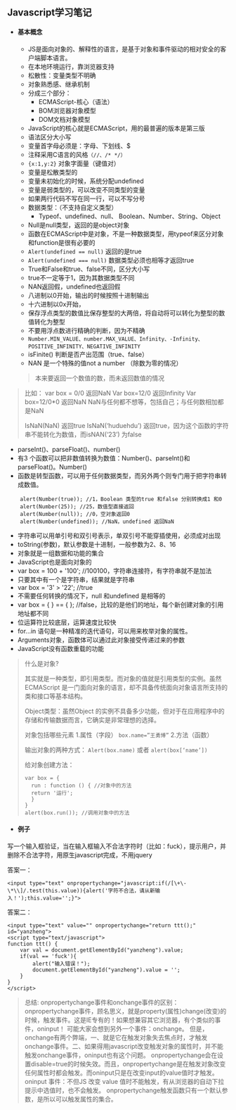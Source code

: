 ## Javascript学习笔记

* #### 基本概念
   * JS是面向对象的、解释性的语言，是基于对象和事件驱动的相对安全的客户端脚本语言。
   * 在本地环境运行，靠浏览器支持
   * 松散性：变量类型不明确
   * 对象熟悉感、继承机制
   * 分成三个部分：
      * ECMAScript-核心（语法）
      * BOM浏览器对象模型
      * DOM文档对象模型
   * JavaScript的核心就是ECMAScript，用的最普遍的版本是第三版
   * 语法区分大小写
   * 变量首字母必须是：字母、下划线、$
   * 注释采用C语言的风格`（//、/* */）`
   * `{x:1,y:2}` 对象字面量（键值对）
   * 变量是松散类型的
   * 变量未初始化的时候，系统分配undefined
   * 变量是弱类型的，可以改变不同类型的变量
   * 如果两行代码不写在同一行，可以不写分号
   * 数据类型：（不支持自定义类型）
      * Typeof、undefined、null、 Boolean、Number、String、Object
   * Null是null类型，返回的是object对象
   * 函数在ECMAScript中是对象，不是一种数据类型，用typeof来区分对象和function是很有必要的
   * `Alert(undefined == null)` 返回的是true
   * `Alert(undefined === null)` 数据类型必须也相等才返回true
   * True和False和true、false不同，区分大小写
   * true不一定等于1，因为其数据类型不同
   * NAN返回假，undefined也返回假
   * 八进制以0开始，输出的时候按照十进制输出
   * 十六进制以0x开始，
   * 保存浮点类型的数值比保存整型的大两倍，将自动将可以转化为整型的数值转化为整型
   * 不要用浮点数进行精确的判断，因为不精确
   * `Number.MIN_VALUE、number.MAX_VALUE、Infinity、-Infinity、POSITIVE_INFINITY、NEGATIVE_INFINITY`
   * isFinite() 判断是否产出范围（true、false）
   * NAN 是一个特殊的值not a number （除数为零的情况）

   > 本来要返回一个数值的数，而未返回数值的情况
> 比如： var box = 0/0     返回NaN
>        Var box=12/0     返回Infinity
>        Var box=12/0*0   返回NaN
> NaN与任何都不想等，包括自己；与任何数相加都是NaN
> 
> IsNaN(NaN) 返回true
> IsNaN(‘huduehdu’) 返回true，因为这个函数的字符串不能转化为数值，而isNAN(‘23’) 为false

   * parseInt()、parseFloat()、number()
   * 有3 个函数可以把非数值转换为数值：Number()、parseInt()和parseFloat()。Number()
   * 函数是转型函数，可以用于任何数据类型，而另外两个则专门用于把字符串转成数值。

```
	alert(Number(true)); //1，Boolean 类型的true 和false 分别转换成1 和0
	alert(Number(25)); //25，数值型直接返回
	alert(Number(null)); //0，空对象返回0
	alert(Number(undefined)); //NaN，undefined 返回NaN
```

   * 字符串可以用单引号和双引号表示，单双引号不能穿插使用，必须成对出现
   * toString(参数)，默认参数是十进制，一般参数为2、8、16
   * 对象就是一组数据和功能的集合
   * JavaScript也是面向对象的
   * var box = 100 + '100'; //100100，字符串连接符，有字符串就不是加法
   * 只要其中有一个是字符串，结果就是字符串
   * var box = '3' > '22'; //true
   * 不需要任何转换的情况下，null 和undefined 是相等的
   * var box = {  } == {  }; //false，比较的是他们的地址，每个新创建对象的引用地址都不同
   * 位运算符比较底层，运算速度比较快
   * for...in 语句是一种精准的迭代语句，可以用来枚举对象的属性。
   * Arguments对象，函数体可以通过此对象接受传递过来的参数
   * JavaScript没有函数重载的功能

> 什么是对象? 
> 
> 其实就是一种类型，即引用类型。而对象的值就是引用类型的实例。虽然ECMAScript 是一门面向对象的语言，却不具备传统面向对象语言所支持的类和接口等基本结构。
> 
> Object类型：虽然Object 的实例不具备多少功能，但对于在应用程序中的存储和传输数据而言，它确实是非常理想的选择。
> 
> 对象包括哪些元素
> 1.属性（字段） `box.name=”王勇博”`
> 2.方法（函数）
> 
> 输出对象的两种方式：
> `Alert(box.name)` 或者 `alert(box[‘name’])`
> 
> 给对象创建方法：
> 
> ```
> var box = {
> 	run : function () { //对象中的方法
> 	return '运行';
> 	}
> }
> alert(box.run()); //调用对象中的方法
> ```

* #### 例子

写一个输入框验证，当在输入框输入不合法字符时（比如：fuck），提示用户，并删除不合法字符，用原生javascript完成，不用jquery
 
答案一：
```
<input type="text" onpropertychange="javascript:if(/[\+\-\*\\]/.test(this.value)){alert('字符不合法，请从新输入！');this.value='';}">
```

答案二：
```
<input type="text" value="" onpropertychange="return ttt();" id="yanzheng">
<script type="text/javascript">
function ttt() {
	var val = document.getElementById("yanzheng").value;
	if(val == 'fuck'){
		alert("输入错误！");
		document.getElementById("yanzheng").value = '';
	}
}
</script>
```

> 总结: 
> onpropertychange事件和onchange事件的区别：
> onpropertychange事件，顾名思义，就是property(属性)change(改变)的时候，触发事件。这是IE专有的！如果想兼容其它浏览器，有个类似的事件，oninput！
> 可能大家会想到另外一个事件：onchange。
> 但是，onchange有两个弊端，一、就是它在触发对象失去焦点时，才触发onchange事件。二、如果得用javascript改变触发对象的属性时，并不能触发onchange事件，oninput也有这个问题。
> onpropertychange会在设置disable=true的时候失效。而且，onpropertychange是在触发对象改变任何属性时都会触发。而oninput只是在改变input的value值时才触发。
> oninput 事件：不但JS 改变 value 值时不能触发，有从浏览器的自动下拉提示中选值时，也不会触发。
> onpropertychange触发函数只有一个默认参数，是所以可以触发属性的集合。


